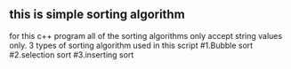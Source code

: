 ## this is simple sorting algorithm
for this c++ program all of the sorting algorithms only accept string values only.
3 types of sorting algorithm used in this script
#1.Bubble sort
#2.selection sort
#3.inserting sort
